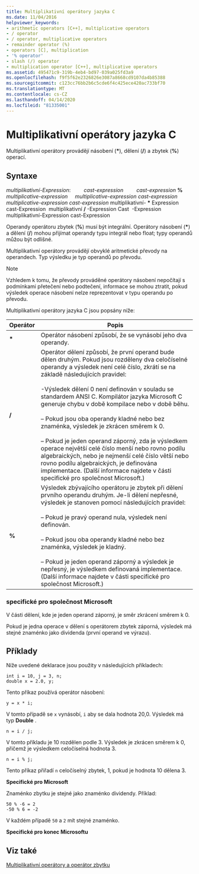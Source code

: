 ```yaml
---
title: Multiplikativní operátory jazyka C
ms.date: 11/04/2016
helpviewer_keywords:
- arithmetic operators [C++], multiplicative operators
- / operator
- / operator, multiplicative operators
- remainder operator (%)
- operators [C], multiplication
- '% operator'
- slash (/) operator
- multiplication operator [C++], multiplicative operators
ms.assetid: 495471c9-319b-4eb4-bd97-039a025fd3a9
ms.openlocfilehash: f9f5f62e2326826e3087a8668cd9107da4b85388
ms.sourcegitcommit: c123cc76bb2b6c5cde6f4c425ece420ac733bf70
ms.translationtype: MT
ms.contentlocale: cs-CZ
ms.lasthandoff: 04/14/2020
ms.locfileid: "81335001"
---
```

# <a name="c-multiplicative-operators"></a>Multiplikativní operátory jazyka C

Multiplikativní operátory provádějí násobení (<strong>\*</strong>), dělení (**/**) a zbytek (**%**) operací.

## <a name="syntax"></a>Syntaxe

*multiplikativní-Expression*: &nbsp; &nbsp; &nbsp; &nbsp; *cast-expression* &nbsp; &nbsp; &nbsp; &nbsp; *cast-expression* **%** *multiplicative-expression* &nbsp; &nbsp; *multiplicative-expression* *cast-expression* &nbsp; &nbsp; *multiplicative-expression* *cast-expression* multiplikativní- <strong>\*</strong> Expression cast-Expression &nbsp;multiplikativní **/** -Expression Cast &nbsp;-Expression multiplikativní-Expression cast-Expression &nbsp; &nbsp;

Operandy operátoru zbytek (**%**) musí být integrální. Operátory násobení (<strong>\*</strong>) a dělení (**/**) mohou přijímat operandy typu integrál nebo float; typy operandů můžou být odlišné.

Multiplikativní operátory provádějí obvyklé aritmetické převody na operandech. Typ výsledku je typ operandů po převodu.

> [!NOTE]
> Vzhledem k tomu, že převody prováděné operátory násobení nepočítají s podmínkami přetečení nebo podtečení, informace se mohou ztratit, pokud výsledek operace násobení nelze reprezentovat v typu operandu po převodu.

Multiplikativní operátory jazyka C jsou popsány níže:

|Operátor|Popis|
|--------------|-----------------|
|<strong>\*</strong>|Operátor násobení způsobí, že se vynásobí jeho dva operandy.|
|**/**|Operátor dělení způsobí, že první operand bude dělen druhým. Pokud jsou rozděleny dva celočíselné operandy a výsledek není celé číslo, zkrátí se na základě následujících pravidel:<br/><br/>-Výsledek dělení 0 není definován v souladu se standardem ANSI C. Kompilátor jazyka Microsoft C generuje chybu v době kompilace nebo v době běhu.<br/><br/>– Pokud jsou oba operandy kladné nebo bez znaménka, výsledek je zkrácen směrem k 0.<br/><br/>– Pokud je jeden operand záporný, zda je výsledkem operace největší celé číslo menší nebo rovno podílu algebraických, nebo je nejmenší celé číslo větší nebo rovno podílu algebraických, je definována implementace. (Další informace najdete v části specifické pro společnost Microsoft.)|
|**%**|Výsledek zbývajícího operátoru je zbytek při dělení prvního operandu druhým. Je-li dělení nepřesné, výsledek je stanoven pomocí následujících pravidel:<br/><br/>– Pokud je pravý operand nula, výsledek není definován.<br/><br/>– Pokud jsou oba operandy kladné nebo bez znaménka, výsledek je kladný.<br/><br/>– Pokud je jeden operand záporný a výsledek je nepřesný, je výsledkem definovaná implementace. (Další informace najdete v části specifické pro společnost Microsoft.)|

### <a name="microsoft-specific"></a>specifické pro společnost Microsoft

V části dělení, kde je jeden operand záporný, je směr zkrácení směrem k 0.

Pokud je jedna operace v dělení s operátorem zbytek záporná, výsledek má stejné znaménko jako dividenda (první operand ve výrazu).

## <a name="examples"></a>Příklady

Níže uvedené deklarace jsou použity v následujících příkladech:

```
int i = 10, j = 3, n;
double x = 2.0, y;
```

Tento příkaz používá operátor násobení:

```
y = x * i;
```

V tomto případě se `x` vynásobí, `i` aby se dala hodnota 20,0. Výsledek má typ **Double** .

```
n = i / j;
```

V tomto příkladu je 10 rozdělen podle 3. Výsledek je zkrácen směrem k 0, přičemž je výsledkem celočíselná hodnota 3.

```
n = i % j;
```

Tento příkaz přiřadí `n` celočíselný zbytek, 1, pokud je hodnota 10 dělena 3.

**Specifické pro Microsoft**

Znaménko zbytku je stejné jako znaménko dividendy. Příklad:

```
50 % -6 = 2
-50 % 6 = -2
```

V každém případě `50` a `2` mít stejné znaménko.

**Specifické pro konec Microsoftu**

## <a name="see-also"></a>Viz také

[Multiplikativní operátory a operátor zbytku](../cpp/multiplicative-operators-and-the-modulus-operator.md)
